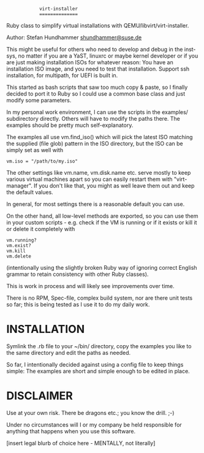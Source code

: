 				virt-installer
				==============

Ruby class to simplify virtual installations with QEMU/libvirt/virt-installer.

Author: Stefan Hundhammer <shundhammer@suse.de>

This might be useful for others who need to develop and debug in the inst-sys,
no matter if you are a YaST, linuxrc or maybe kernel developer or if you are
just making installation ISOs for whatever reason: You have an installation ISO
image, and you need to test that installation. Support ssh installation, for
multipath, for UEFI is built in.

This started as bash scripts that saw too much copy & paste, so I finally
decided to port it to Ruby so I could use a common base class and just modify
some parameters.

In my personal work environment, I can use the scripts in the examples/
subdirectory directly. Others will have to modify the paths there. The examples
should be pretty much self-explanatory.

The examples all use vm.find_iso() which will pick the latest ISO matching the
supplied (file glob) pattern in the ISO directory, but the ISO can be simply
set as well with

    vm.iso = "/path/to/my.iso"

The other settings like vm.name, vm.disk.name etc. serve mostly to keep various
virtual machines apart so you can easily restart them with "virt-manager". If
you don't like that, you might as well leave them out and keep the default
values.

In general, for most settings there is a reasonable default you can use.

On the other hand, all low-level methods are exported, so you can use them in
your custom scripts - e.g. check if the VM is running or if it exists or kill
it or delete it completely with

    vm.running?
    vm.exist?
    vm.kill
    vm.delete

(intentionally using the slightly broken Ruby way of ignoring correct English
grammar to retain consistency with other Ruby classes).

This is work in process and will likely see improvements over time.

There is no RPM, Spec-file, complex build system, nor are there unit tests so
far; this is being tested as I use it to do my daily work.


INSTALLATION
============

Symlink the .rb file to your ~/bin/ directory, copy the examples you like to
the same directory and edit the paths as needed.

So far, I intentionally decided against using a config file to keep things
simple: The examples are short and simple enough to be edited in place.


DISCLAIMER
==========

Use at your own risk. There be dragons etc.; you know the drill. ;-)

Under no circumstances will I or my company be held responsible for anything
that happens when you use this software.

[insert legal blurb of choice here - MENTALLY, not literally]
